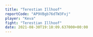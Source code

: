 ```yaml
---
title: "Terestian Illhoof"
reportCode: "AP9VBgb76dTW3Fxj"
player: "Keva"
fight: "Terestian Illhoof"
date: 2021-08-30T19:10:09.637000+00:00
---
```

